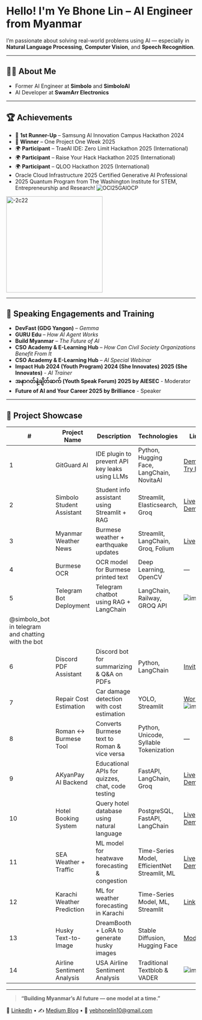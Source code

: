 


# Hello! I'm Ye Bhone Lin – AI Engineer from Myanmar

I’m passionate about solving real-world problems using AI — especially in **Natural Language Processing**, **Computer Vision**, and **Speech Recognition**.

---

## 👨‍💻 About Me

- Former AI Engineer at **Simbolo** and **SimboloAI**  
- AI Developer at **SwamArr Electronics**

---
## 🏆 Achievements

- 🥈 **1st Runner-Up** – Samsung AI Innovation Campus Hackathon 2024  
- 🥇 **Winner** – One Project One Week 2025  
- 🌍 **Participant** – TraeAI IDE: Zero Limit Hackathon 2025 (International)  
- 🌍 **Participant** – Raise Your Hack Hackathon 2025 (International)
- 🌍 **Participant** – QLOO Hackathon 2025 (International)
- Oracle Cloud Infrastructure 2025 Certified Generative AI Professional
- 2025 Quantum Program from The Washington Institute for STEM, Entrepreneurship and Research! 
![OCI25GAIOCP](https://github.com/user-attachments/assets/cc860d7d-cd93-4868-a7d5-96110867ea4d)

<img width="256" height="256" alt="-2c22" src="https://github.com/user-attachments/assets/58c3dadb-1c48-4c35-baa7-b9ff7fa5db46" />


---

## 🎤 Speaking Engagements and Training

- **DevFast (GDG Yangon)** – *Gemma*  
- **GURU Edu** – *How AI Agent Works*  
- **Build Myanmar** – *The Future of AI*  
- **CSO Academy & E-Learning Hub** – *How Can Civil Society Organizations Benefit From It*  
- **CSO Academy & E-Learning Hub** – *AI Special Webinar*  
- **Impact Hub 2024 (Youth Program) 2024 (She Innovates) 2025 (She Innovates)** - *AI Trainer*
- **အနာဂတ်နဲ့ချိတ်ဆက် (Youth Speak Forum) 2025 by AIESEC** - Moderator
- **Future of AI and Your Career 2025 by Brilliance** - Speaker
---

## 🚀 Project Showcase

| #  | Project Name            | Description                                         | Technologies                              | Links                                                                                   |
|----|------------------------|-----------------------------------------------------|-------------------------------------------|-----------------------------------------------------------------------------------------|
| 1  | GitGuard AI            | IDE plugin to prevent API key leaks using LLMs      | Python, Hugging Face, LangChain, NovitaAI| [Demo](https://v0-gitguard-ai-landing-page.vercel.app/) / [Try Beta](https://www.youtube.com/watch?v=uS048Hjot6c)                 |
| 2  | Simbolo Student Assistant | Student info assistant using Streamlit + RAG      | Streamlit, Elasticsearch, Groq            | [Live Demo](https://kkxtgvxcmmdjjsfwenyxgp.streamlit.app)                               |
| 3  | Myanmar Weather News   | Burmese weather + earthquake updates                 | Streamlit, LangChain, Groq, Folium        | [Live](https://myanmar-weather-news.streamlit.app)                                     |
| 4  | Burmese OCR            | OCR model for Burmese printed text                    | Deep Learning, OpenCV                      | —                                                                                       |
| 5  | Telegram Bot Deployment| Telegram chatbot using RAG + LangChain                | LangChain, Railway, GROQ API               |![image](https://github.com/user-attachments/assets/9a3f1efa-d2bf-4fd6-b56b-b48aec65534c)
@simbolo_bot in telegram and chatting with the bot                                                                                      |
| 6  | Discord PDF Assistant  | Discord bot for summarizing & Q&A on PDFs             | Python, LangChain                         | [Invite Bot](https://discord.com/oauth2/authorize?client_id=1358443923802030190)         |
| 7  | Repair Cost Estimation | Car damage detection with cost estimation             | YOLO, Streamlit                           | [Workflow](https://github.com/Ye-Bhone-Lin/Repair_Cost_Estimation_Based_On_Car_Damage)![image](https://github.com/user-attachments/assets/33fccb1d-5af7-4d8e-9d0e-c927f400f143)                              |
| 8  | Roman ↔ Burmese Tool   | Converts Burmese text to Roman & vice versa           | Python, Unicode, Syllable Tokenization    | —                                                                                       |
| 9  | AKyanPay AI Backend    | Educational APIs for quizzes, chat, code testing      | FastAPI, LangChain, Groq                  | [Live Demo](https://akyanpay.vercel.app/)                                                                      |
| 10 | Hotel Booking System   | Query hotel database using natural language           | PostgreSQL, FastAPI, LangChain            | [Live Demo](https://glittery-klepon-5051b1.netlify.app/)                                           |
| 11 | SEA Weather + Traffic  | ML model for heatwave forecasting & congestion        | Time-Series Model, EfficientNet Streamlit, ML                     | [Live Demo](https://myanmar-weather-forecasting.streamlit.app/)                                                                                     |
| 12 | Karachi Weather Prediction | ML for weather forecasting in Karachi               | Time-Series Model, ML, Streamlit                     | [Link](https://github.com/OmdenaAI/karachi-pakistan-weather-prediction)                                                                                       |
| 13 | Husky Text-to-Image    | DreamBooth + LoRA to generate husky images            | Stable Diffusion, Hugging Face            | [Model](https://huggingface.co/YeBhoneLin10/husky_lora)                                 |
| 14 | Airline Sentiment Analysis   | USA Airline Sentiment Analysis      | Traditional Textblob & VADER            | ![image](https://github.com/user-attachments/assets/44c910a1-c9b8-4001-b0ae-e8bfead1c389)

---

> **“Building Myanmar’s AI future — one model at a time.”**

📧 [LinkedIn](https://www.linkedin.com/in/ye-bhone-lin-ai/) • ✍️ [Medium Blog](https://medium.com/@yebhonelin10) • 📧 yebhonelin10@gmail.com
